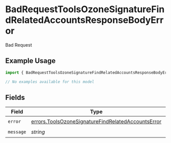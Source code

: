 # BadRequestToolsOzoneSignatureFindRelatedAccountsResponseBodyError

Bad Request

## Example Usage

```typescript
import { BadRequestToolsOzoneSignatureFindRelatedAccountsResponseBodyError } from "@speakeasy-sdks/bluesky/models/errors";

// No examples available for this model
```

## Fields

| Field                                                                                                                    | Type                                                                                                                     | Required                                                                                                                 | Description                                                                                                              |
| ------------------------------------------------------------------------------------------------------------------------ | ------------------------------------------------------------------------------------------------------------------------ | ------------------------------------------------------------------------------------------------------------------------ | ------------------------------------------------------------------------------------------------------------------------ |
| `error`                                                                                                                  | [errors.ToolsOzoneSignatureFindRelatedAccountsError](../../models/errors/toolsozonesignaturefindrelatedaccountserror.md) | :heavy_check_mark:                                                                                                       | N/A                                                                                                                      |
| `message`                                                                                                                | *string*                                                                                                                 | :heavy_check_mark:                                                                                                       | N/A                                                                                                                      |